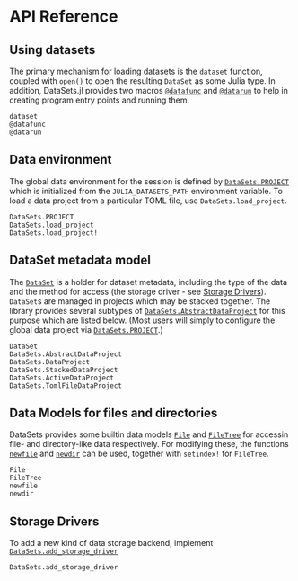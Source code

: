 # API Reference

## Using datasets

The primary mechanism for loading datasets is the `dataset` function, coupled
with `open()` to open the resulting `DataSet` as some Julia type. In addition,
DataSets.jl provides two macros [`@datafunc`](@ref) and [`@datarun`](@ref) to
help in creating program entry points and running them.

```@docs
dataset
@datafunc
@datarun
```

## Data environment

The global data environment for the session is defined by
[`DataSets.PROJECT`](@ref) which is initialized from the `JULIA_DATASETS_PATH`
environment variable. To load a data project from a particular TOML file, use
`DataSets.load_project`.

```@docs
DataSets.PROJECT
DataSets.load_project
DataSets.load_project!
```

## DataSet metadata model

The [`DataSet`](@ref) is a holder for dataset metadata, including the type of
the data and the method for access (the storage driver - see [Storage
Drivers](@ref)). `DataSet`s are managed in projects which may be stacked
together. The library provides several subtypes of
[`DataSets.AbstractDataProject`](@ref) for this purpose which are listed below.
(Most users will simply to configure the global data project via
[`DataSets.PROJECT`](@ref).)


```@docs
DataSet
DataSets.AbstractDataProject
DataSets.DataProject
DataSets.StackedDataProject
DataSets.ActiveDataProject
DataSets.TomlFileDataProject
```

## Data Models for files and directories

DataSets provides some builtin data models [`File`](@ref) and
[`FileTree`](@ref) for accessin file- and directory-like data respectively. For
modifying these, the functions [`newfile`](@ref) and [`newdir`](@ref) can be
used, together with `setindex!` for `FileTree`.

```@docs
File
FileTree
newfile
newdir
```

## Storage Drivers

To add a new kind of data storage backend, implement [`DataSets.add_storage_driver`](@ref)

```@docs
DataSets.add_storage_driver
```

